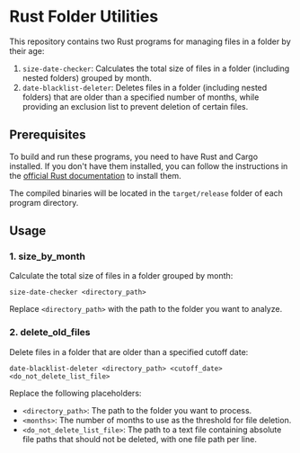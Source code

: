 # Rust Folder Utilities

This repository contains two Rust programs for managing files in a folder by their age:

1. `size-date-checker`: Calculates the total size of files in a folder (including nested folders) grouped by month.
2. `date-blacklist-deleter`: Deletes files in a folder (including nested folders) that are older than a specified number of months, while providing an exclusion list to prevent deletion of certain files.

## Prerequisites

To build and run these programs, you need to have Rust and Cargo installed. If you don't have them installed, you can follow the instructions in the [official Rust documentation](https://www.rust-lang.org/tools/install) to install them.

The compiled binaries will be located in the `target/release` folder of each program directory.

## Usage

### 1. size_by_month

Calculate the total size of files in a folder grouped by month:

```
size-date-checker <directory_path>
```

Replace `<directory_path>` with the path to the folder you want to analyze.

### 2. delete_old_files

Delete files in a folder that are older than a specified cutoff date:

```
date-blacklist-deleter <directory_path> <cutoff_date> <do_not_delete_list_file>
```

Replace the following placeholders:

- `<directory_path>`: The path to the folder you want to process.
- `<months>`: The number of months to use as the threshold for file deletion.
- `<do_not_delete_list_file>`: The path to a text file containing absolute file paths that should not be deleted, with one file path per line.
